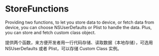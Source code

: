 # StoreFunctions

Providing two functions, to let you store data to device, or fetch data from device, you can choose NSUserDefaults or Plist to handle the data. Plus, you can store and fetch custom class object.

提供两个函数，来方便开发者用一行代码存储、读取数据（本地存储），可选用 NSUserDefaults 或者 Plist，可以存储 Custom Class 实例。
